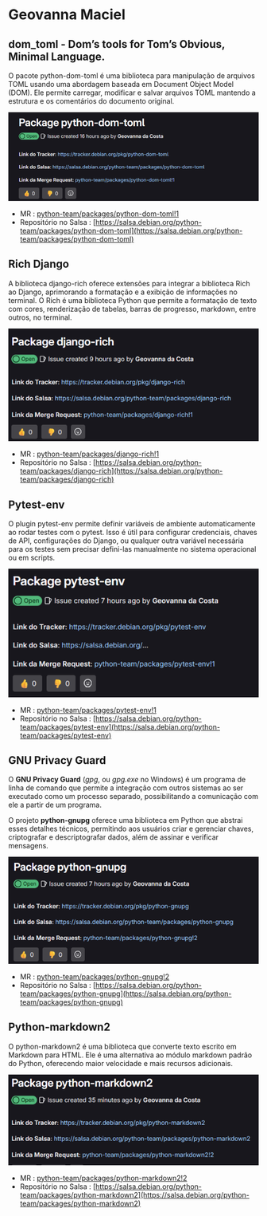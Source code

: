 # Geovanna Maciel

## dom_toml - Dom’s tools for Tom’s Obvious, Minimal Language.
O pacote python-dom-toml é uma biblioteca para manipulação de arquivos TOML usando uma abordagem baseada em Document Object Model (DOM). Ele permite carregar, modificar e salvar arquivos TOML mantendo a estrutura e os comentários do documento original.

![python-dom-toml](../img/python-dom-toml.png)

* MR : [python-team/packages/python-dom-toml!1](python-team/packages/python-dom-toml!1)
* Repositório no Salsa : [https://salsa.debian.org/python-team/packages/python-dom-toml](https://salsa.debian.org/python-team/packages/python-dom-toml)

## Rich Django
A biblioteca django-rich oferece extensões para integrar a biblioteca Rich ao Django, aprimorando a formatação e a exibição de informações no terminal. O Rich é uma biblioteca Python que permite a formatação de texto com cores, renderização de tabelas, barras de progresso, markdown, entre outros, no terminal.

![python-django-rich](../img/django-rich.png)

* MR : [python-team/packages/django-rich!1](python-team/packages/django-rich!1)
* Repositório no Salsa : [https://salsa.debian.org/python-team/packages/django-rich](https://salsa.debian.org/python-team/packages/django-rich)

## Pytest-env
O plugin pytest-env permite definir variáveis de ambiente automaticamente ao rodar testes com o pytest. Isso é útil para configurar credenciais, chaves de API, configurações do Django, ou qualquer outra variável necessária para os testes sem precisar defini-las manualmente no sistema operacional ou em scripts.

![pytest-env](../img/pytest-env.png)

* MR : [python-team/packages/pytest-env!1](python-team/packages/pytest-env!1)
* Repositório no Salsa : [https://salsa.debian.org/python-team/packages/pytest-env](https://salsa.debian.org/python-team/packages/pytest-env)

## GNU Privacy Guard
O **GNU Privacy Guard** (*gpg*, ou *gpg.exe* no Windows) é um programa de linha de comando que permite a integração com outros sistemas ao ser executado como um processo separado, possibilitando a comunicação com ele a partir de um programa.  

O projeto **python-gnupg** oferece uma biblioteca em Python que abstrai esses detalhes técnicos, permitindo aos usuários criar e gerenciar chaves, criptografar e descriptografar dados, além de assinar e verificar mensagens.

![python-gnupg](../img/python-gnupg.png)

* MR : [python-team/packages/python-gnupg!2](python-team/packages/python-gnupg!2)
* Repositório no Salsa : [https://salsa.debian.org/python-team/packages/python-gnupg](https://salsa.debian.org/python-team/packages/python-gnupg)

## Python-markdown2
O python-markdown2 é uma biblioteca que converte texto escrito em Markdown para HTML. Ele é uma alternativa ao módulo markdown padrão do Python, oferecendo maior velocidade e mais recursos adicionais.

![python-markdown2](../img/python-markdown2.png)

* MR : [python-team/packages/python-markdown2!2](python-team/packages/python-markdown2!2)
* Repositório no Salsa : [https://salsa.debian.org/python-team/packages/python-markdown2](https://salsa.debian.org/python-team/packages/python-markdown2)